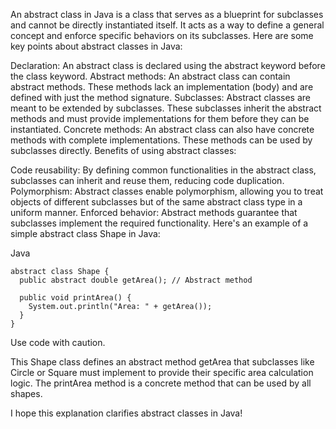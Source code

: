 An abstract class in Java is a class that serves as a blueprint for subclasses and cannot be directly instantiated itself. It acts as a way to define a general concept and enforce specific behaviors on its subclasses. Here are some key points about abstract classes in Java:

Declaration: An abstract class is declared using the abstract keyword before the class keyword.
Abstract methods: An abstract class can contain abstract methods. These methods lack an implementation (body) and are defined with just the method signature.
Subclasses: Abstract classes are meant to be extended by subclasses. These subclasses inherit the abstract methods and must provide implementations for them before they can be instantiated.
Concrete methods: An abstract class can also have concrete methods with complete implementations. These methods can be used by subclasses directly.
Benefits of using abstract classes:

Code reusability: By defining common functionalities in the abstract class, subclasses can inherit and reuse them, reducing code duplication.
Polymorphism: Abstract classes enable polymorphism, allowing you to treat objects of different subclasses but of the same abstract class type in a uniform manner.
Enforced behavior: Abstract methods guarantee that subclasses implement the required functionality.
Here's an example of a simple abstract class Shape in Java:

Java
```
abstract class Shape {
  public abstract double getArea(); // Abstract method
  
  public void printArea() {
    System.out.println("Area: " + getArea());
  }
}
```
Use code with caution.

This Shape class defines an abstract method getArea that subclasses like Circle or Square must implement to provide their specific area calculation logic. The printArea method is a concrete method that can be used by all shapes.

I hope this explanation clarifies abstract classes in Java!
